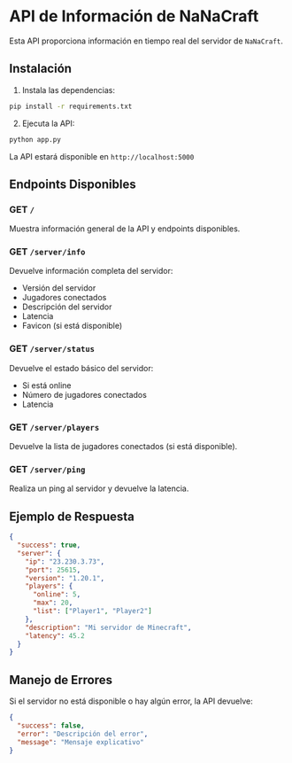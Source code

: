 # API de Información de NaNaCraft

Esta API proporciona información en tiempo real del servidor de `NaNaCraft`.

## Instalación

1. Instala las dependencias:
```bash
pip install -r requirements.txt
```

2. Ejecuta la API:
```bash
python app.py
```

La API estará disponible en `http://localhost:5000`

## Endpoints Disponibles

### GET `/`
Muestra información general de la API y endpoints disponibles.

### GET `/server/info`
Devuelve información completa del servidor:
- Versión del servidor
- Jugadores conectados
- Descripción del servidor
- Latencia
- Favicon (si está disponible)

### GET `/server/status`
Devuelve el estado básico del servidor:
- Si está online
- Número de jugadores conectados
- Latencia

### GET `/server/players`
Devuelve la lista de jugadores conectados (si está disponible).

### GET `/server/ping`
Realiza un ping al servidor y devuelve la latencia.

## Ejemplo de Respuesta

```json
{
  "success": true,
  "server": {
    "ip": "23.230.3.73",
    "port": 25615,
    "version": "1.20.1",
    "players": {
      "online": 5,
      "max": 20,
      "list": ["Player1", "Player2"]
    },
    "description": "Mi servidor de Minecraft",
    "latency": 45.2
  }
}
```

## Manejo de Errores

Si el servidor no está disponible o hay algún error, la API devuelve:

```json
{
  "success": false,
  "error": "Descripción del error",
  "message": "Mensaje explicativo"
}

```
